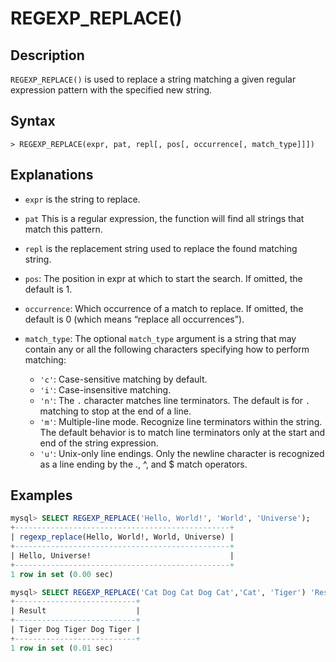 # **REGEXP_REPLACE()**

## **Description**

`REGEXP_REPLACE()` is used to replace a string matching a given regular expression pattern with the specified new string.

## **Syntax**

```
> REGEXP_REPLACE(expr, pat, repl[, pos[, occurrence[, match_type]]])
```

## Explanations

- `expr` is the string to replace.

- `pat` This is a regular expression, the function will find all strings that match this pattern.

- `repl` is the replacement string used to replace the found matching string.

- `pos`: The position in expr at which to start the search. If omitted, the default is 1.

- `occurrence`: Which occurrence of a match to replace. If omitted, the default is 0 (which means “replace all occurrences”).

- `match_type`: The optional `match_type` argument is a string that may contain any or all the following characters specifying how to perform matching:

    + `'c'`: Case-sensitive matching by default.
    + `'i'`: Case-insensitive matching.
    + `'n'`: The `.` character matches line terminators. The default is for `.` matching to stop at the end of a line.
    + `'m'`: Multiple-line mode. Recognize line terminators within the string. The default behavior is to match line terminators only at the start and end of the string expression.
    + `'u'`: Unix-only line endings. Only the newline character is recognized as a line ending by the ., ^, and $ match operators.

## **Examples**

```SQL
mysql> SELECT REGEXP_REPLACE('Hello, World!', 'World', 'Universe');
+------------------------------------------------+
| regexp_replace(Hello, World!, World, Universe) |
+------------------------------------------------+
| Hello, Universe!                               |
+------------------------------------------------+
1 row in set (0.00 sec)

mysql> SELECT REGEXP_REPLACE('Cat Dog Cat Dog Cat','Cat', 'Tiger') 'Result';
+---------------------------+
| Result                    |
+---------------------------+
| Tiger Dog Tiger Dog Tiger |
+---------------------------+
1 row in set (0.01 sec)
```
